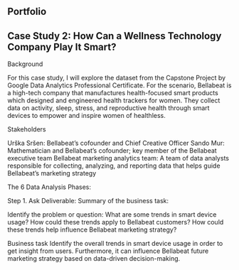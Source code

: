 ## Portfolio

## Case Study 2: How Can a Wellness Technology Company Play It Smart?

Background

For this case study, I will explore the dataset from the Capstone Project by Google Data Analytics Professional Certificate. For the scenario, Bellabeat is a high-tech company that manufactures health-focused smart products which designed and engineered health trackers for women. They collect data on activity, sleep, stress, and reproductive health through smart devices to empower and inspire women of healthless. 

Stakeholders

Urška Sršen: Bellabeat’s cofounder and Chief Creative Officer
Sando Mur: Mathematician and Bellabeat’s cofounder; key member of the Bellabeat executive team
Bellabeat marketing analytics team: A team of data analysts responsible for collecting, analyzing, and reporting data that helps guide Bellabeat’s marketing strategy

The 6 Data Analysis Phases:

Step 1. Ask
Deliverable: Summary of the business task:

Identify the problem or question:
What are some trends in smart device usage?
How could these trends apply to Bellabeat customers? 
How could these trends help influence Bellabeat marketing strategy?

Business task
Identify the overall trends in smart device usage in order to get insight from users. Furthermore, it can influence Bellabeat future marketing strategy based on data-driven decision-making. 
